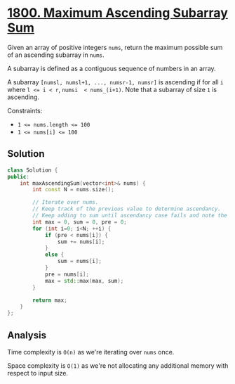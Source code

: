# [1800. Maximum Ascending Subarray Sum](https://leetcode.com/problems/maximum-ascending-subarray-sum)

Given an array of positive integers `nums`, return the maximum possible sum of
an ascending subarray in `nums`.

A subarray is defined as a contiguous sequence of numbers in an array.

A subarray `[numsl, numsl+1, ..., numsr-1, numsr]` is ascending if for all `i`
where `l <= i < r`, `numsi  < nums_(i+1)`. Note that a subarray of size `1` is
ascending.

Constraints:

* `1 <= nums.length <= 100`
* `1 <= nums[i] <= 100`


## Solution

```c++
class Solution {
public:
    int maxAscendingSum(vector<int>& nums) {
        int const N = nums.size();

        // Iterate over nums.
        // Keep track of the previous value to determine ascendancy.
        // Keep adding to sum until ascendancy case fails and note the max.
        int max = 0, sum = 0, pre = 0;
        for (int i=0; i<N; ++i) {
            if (pre < nums[i]) {
                sum += nums[i];
            }
            else {
                sum = nums[i];
            }
            pre = nums[i];
            max = std::max(max, sum);
        }

        return max;
    }
};
```

## Analysis

Time complexity is `O(n)` as we're iterating over `nums` once.

Space complexity is `O(1)` as we're not allocating any additional memory with
respect to input size.
